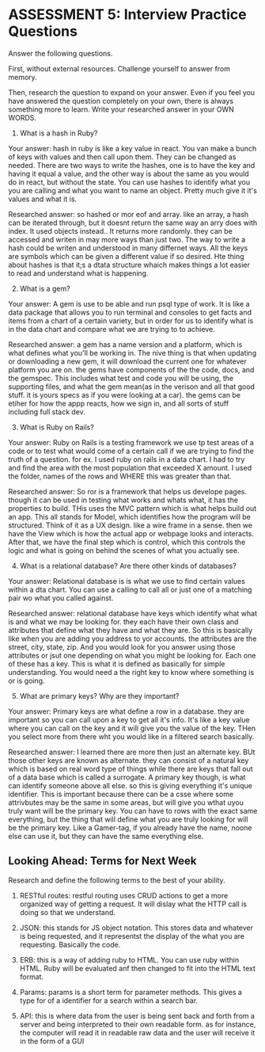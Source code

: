 # ASSESSMENT 5: Interview Practice Questions
Answer the following questions.

First, without external resources. Challenge yourself to answer from memory.

Then, research the question to expand on your answer. Even if you feel you have answered the question completely on your own, there is always something more to learn. Write your researched answer in your OWN WORDS.

1. What is a hash in Ruby?

  Your answer:  hash in ruby is like a key value in react. You van make a bunch of keys with values and then call upon them. They can be changed as needed. There are two ways to write the hashes, one is to have the key and having it equal a value, and the other way is about the same as you would do in react, but without the state. You can use hashes to identify what you you are calling and what you want to name an object. Pretty much give it it's values and what it is.

  Researched answer: so hashed or mor eof and array. like an array, a hash can be iterated through, but it doesnt return the same way an arry does with index. It used objects instead.. It returns more randomly. they can be accessed and writen in may more ways than just two. The way to write a hash could be writen and understood in many differnet ways. All the keys are symbols which can be given a different value if so desired. Hte thing about hashes is that it;s a dtata structure whaich makes things a lot easier to read and understand what is happening.



2. What is a gem?

  Your answer: A gem is use to be able and run psql type of work. It is like a data package that allows you to run terminal and consoles to get facts and items from a chart of a certain variety, but in order for us to identify what is in the data chart and compare what we are trying to to achieve.

  Researched answer:  a gem has a name version and a platform, which is what defines what you'll be working in. The nive thing is that when updating or downloading a new gem, it will download the current one for whatever platform you are on. the gems have components of the the code, docs, and the gemspec. This includes what test and code you will be using, the supporting files, and what the gem mean(as in the verison and all that good stuff. it is yours specs as if you were looking at a car). the gems can be etiher for how the appp reacts, how we sign in, and all sorts of stuff including full stack dev.



3. What is Ruby on Rails?

  Your answer: Ruby on Rails is a testing framework we use tp test areas of a code or to test what would come of a certain call if we are trying to find the truth of a question. for ex. I used ruby on rails in a data chart. I had to try and find the area with the most population that exceeded X amount. I used the folder, names of the rows and WHERE this was greater than that. 

  Researched answer: So ror is a framework that helps us develope pages. though it can be used in testing what works and whats what, it has the properties to build. THis uses the MVC pattern which is what helps build out an app. This all stands for Model, which identifies how the program will be structured. Think of it as a UX design. like a wire frame in a sense. then we have the View which is how the actual app or webpage looks and interacts. After that, we have the final step which is control, which this controls the logic and what is going on behind the scenes of what you actually see.



4. What is a relational database? Are there other kinds of databases?

  Your answer: Relational database is is what we use to find certain values within a dta chart. You can use  a calling to call all or just one of a matching pair wo what you called against.

  Researched answer: relational database have keys which identify what what is and what we may be looking for. they each have their own class and attributes that define what they have and what they are. So this is basically like when you are adding you address to yor accounts. the attributes are the street, city, state, zip. And you would look for you answer using those attributes or jsut one depending on what you might be looking for. Each one of these has a key. This is what it is defined as basically for simple understanding. You would need a the right key to know where something is or is going.



5. What are primary keys? Why are they important?

  Your answer: Primary keys are what define a row in a database. they are important so you can call upon a key to get all it's info. It's like a key value where you can call on the key and it will give you the value of the key. THen you select more from there wht you would like in a filtered search basically.

  Researched answer: I learned there are more then just an alternate key. BUt those other keys are known as alternate. they can consist of a natural key which is based on real word type of things while there are keys that fall out of a data base which is called a surrogate. A primary key though, is what can identify someone above all else. so this is giving everything it's unique identifier. This is important because there can be a csse where some attrivbutes may be the same in some areas, but will give you wthat uyou truly want will be the primary key. You can have to rows with the exact same everything, but the thing that will define what you are truly looking for will be the primary key. Like a Gamer-tag, if you already have the name, noone else can use it, but they can have the same everything else.



## Looking Ahead: Terms for Next Week
Research and define the following terms to the best of your ability.

1. RESTful routes: restful routing uses CRUD actions to get a more organized way of getting a request. It will dislay what the HTTP call is doing so that we understand.

2. JSON: this stands for JS object notation. This stores data and whatever is being requested, and it representst the display of the what you are requesting. Basically the code.

3. ERB: this is a way of adding ruby to HTML. You can use ruby within HTML. Ruby will be evaluated anf then changed to fit into the HTML text format. 

4. Params: params is a short term for parameter methods. This gives a type for of a identifier for a search within a search bar.

5. API: this is where data from the user is being sent back and forth from a server and being interpreted to their own readable form. as for instance, the computer will read it in readable raw data and the user will receive it in the form of a GUI
